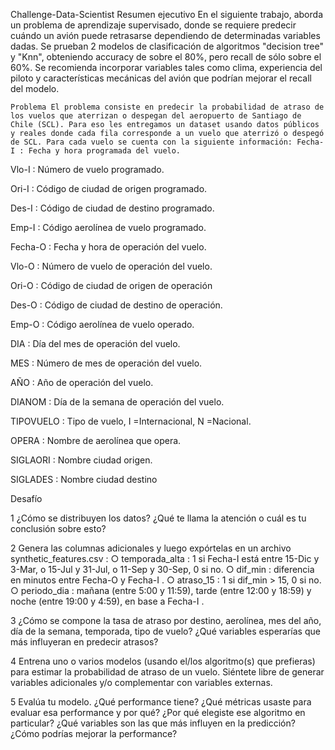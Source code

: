 Challenge-Data-Scientist
Resumen ejecutivo
    En el siguiente trabajo, aborda un problema de aprendizaje supervisado, donde se requiere predecir cuándo un avión puede retrasarse dependiendo de determinadas variables dadas. Se prueban 2 modelos de clasificación de algoritmos "decision tree" y "Knn", obteniendo accuracy de sobre el 80%, pero recall de sólo sobre el 60%. Se recomienda incorporar variables tales como clima, experiencia del piloto y características mecánicas del avión que podrían mejorar el recall del modelo.
    
    Problema El problema consiste en predecir la probabilidad de atraso de los vuelos que aterrizan o despegan del aeropuerto de Santiago de Chile (SCL). Para eso les entregamos un dataset usando datos públicos y reales donde cada fila corresponde a un vuelo que aterrizó o despegó de SCL. Para cada vuelo se cuenta con la siguiente información: Fecha-I : Fecha y hora programada del vuelo.

Vlo-I : Número de vuelo programado.

Ori-I : Código de ciudad de origen programado.

Des-I : Código de ciudad de destino programado.

Emp-I : Código aerolínea de vuelo programado.

Fecha-O : Fecha y hora de operación del vuelo.

Vlo-O : Número de vuelo de operación del vuelo.

Ori-O : Código de ciudad de origen de operación

Des-O : Código de ciudad de destino de operación.

Emp-O : Código aerolínea de vuelo operado.

DIA : Día del mes de operación del vuelo.

MES : Número de mes de operación del vuelo.

AÑO : Año de operación del vuelo.

DIANOM : Día de la semana de operación del vuelo.

TIPOVUELO : Tipo de vuelo, I =Internacional, N =Nacional.

OPERA : Nombre de aerolínea que opera.

SIGLAORI : Nombre ciudad origen.

SIGLADES : Nombre ciudad destino

Desafío

1 ¿Cómo se distribuyen los datos? ¿Qué te llama la atención o cuál es tu conclusión sobre esto?

2 Genera las columnas adicionales y luego expórtelas en un archivo synthetic_features.csv : ○ temporada_alta : 1 si Fecha-I está entre 15-Dic y 3-Mar, o 15-Jul y 31-Jul, o 11-Sep y 30-Sep, 0 si no. ○ dif_min : diferencia en minutos entre Fecha-O y Fecha-I . ○ atraso_15 : 1 si dif_min > 15, 0 si no. ○ periodo_dia : mañana (entre 5:00 y 11:59), tarde (entre 12:00 y 18:59) y noche (entre 19:00 y 4:59), en base a Fecha-I .

3 ¿Cómo se compone la tasa de atraso por destino, aerolínea, mes del año, día de la semana, temporada, tipo de vuelo? ¿Qué variables esperarías que más influyeran en predecir atrasos?

4 Entrena uno o varios modelos (usando el/los algoritmo(s) que prefieras) para estimar la probabilidad de atraso de un vuelo. Siéntete libre de generar variables adicionales y/o complementar con variables externas.

5 Evalúa tu modelo. ¿Qué performance tiene? ¿Qué métricas usaste para evaluar esa performance y por qué? ¿Por qué elegiste ese algoritmo en particular? ¿Qué variables son las que más influyen en la predicción? ¿Cómo podrías mejorar la performance?

